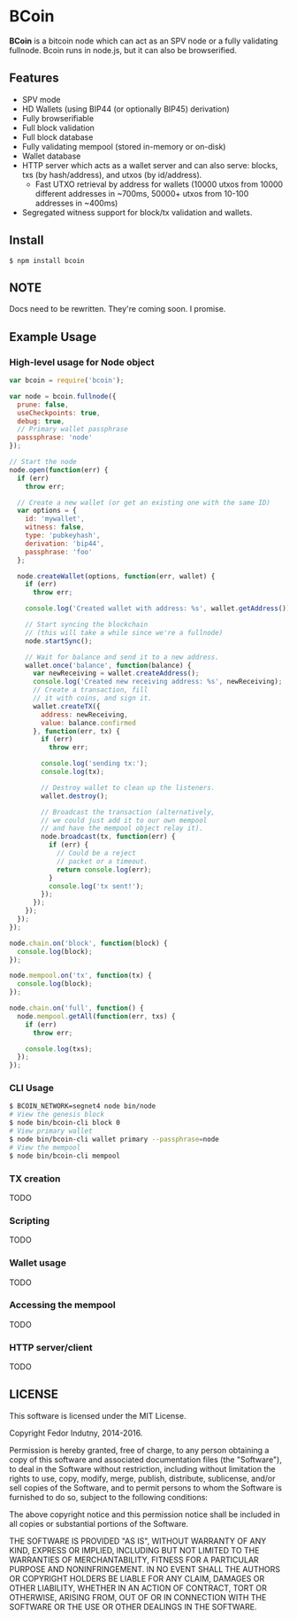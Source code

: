 # BCoin

**BCoin** is a bitcoin node which can act as an SPV node or a fully validating
fullnode. Bcoin runs in node.js, but it can also be browserified.

## Features

- SPV mode
- HD Wallets (using BIP44 (or optionally BIP45) derivation)
- Fully browserifiable
- Full block validation
- Full block database
- Fully validating mempool (stored in-memory or on-disk)
- Wallet database
- HTTP server which acts as a wallet server and can also serve:
  blocks, txs (by hash/address), and utxos (by id/address).
  - Fast UTXO retrieval by address for wallets (10000 utxos from 10000 different
    addresses in ~700ms, 50000+ utxos from 10-100 addresses in ~400ms)
- Segregated witness support for block/tx validation and wallets.

## Install

```
$ npm install bcoin
```

## NOTE

Docs need to be rewritten. They're coming soon. I promise.

## Example Usage

### High-level usage for Node object

``` js
var bcoin = require('bcoin');

var node = bcoin.fullnode({
  prune: false,
  useCheckpoints: true,
  debug: true,
  // Primary wallet passphrase
  passsphrase: 'node'
});

// Start the node
node.open(function(err) {
  if (err)
    throw err;

  // Create a new wallet (or get an existing one with the same ID)
  var options = {
    id: 'mywallet',
    witness: false,
    type: 'pubkeyhash',
    derivation: 'bip44',
    passphrase: 'foo'
  };

  node.createWallet(options, function(err, wallet) {
    if (err)
      throw err;

    console.log('Created wallet with address: %s', wallet.getAddress());

    // Start syncing the blockchain
    // (this will take a while since we're a fullnode)
    node.startSync();

    // Wait for balance and send it to a new address.
    wallet.once('balance', function(balance) {
      var newReceiving = wallet.createAddress();
      console.log('Created new receiving address: %s', newReceiving);
      // Create a transaction, fill
      // it with coins, and sign it.
      wallet.createTX({
        address: newReceiving,
        value: balance.confirmed
      }, function(err, tx) {
        if (err)
          throw err;

        console.log('sending tx:');
        console.log(tx);

        // Destroy wallet to clean up the listeners.
        wallet.destroy();

        // Broadcast the transaction (alternatively,
        // we could just add it to our own mempool
        // and have the mempool object relay it).
        node.broadcast(tx, function(err) {
          if (err) {
            // Could be a reject
            // packet or a timeout.
            return console.log(err);
          }
          console.log('tx sent!');
        });
      });
    });
  });
});

node.chain.on('block', function(block) {
  console.log(block);
});

node.mempool.on('tx', function(tx) {
  console.log(block);
});

node.chain.on('full', function() {
  node.mempool.getAll(function(err, txs) {
    if (err)
      throw err;

    console.log(txs);
  });
});
```

### CLI Usage

``` bash
$ BCOIN_NETWORK=segnet4 node bin/node
# View the genesis block
$ node bin/bcoin-cli block 0
# View primary wallet
$ node bin/bcoin-cli wallet primary --passphrase=node
# View the mempool
$ node bin/bcoin-cli mempool
```

### TX creation

TODO

### Scripting

TODO

### Wallet usage

TODO

### Accessing the mempool

TODO

### HTTP server/client

TODO

## LICENSE

This software is licensed under the MIT License.

Copyright Fedor Indutny, 2014-2016.

Permission is hereby granted, free of charge, to any person obtaining a
copy of this software and associated documentation files (the
"Software"), to deal in the Software without restriction, including
without limitation the rights to use, copy, modify, merge, publish,
distribute, sublicense, and/or sell copies of the Software, and to permit
persons to whom the Software is furnished to do so, subject to the
following conditions:

The above copyright notice and this permission notice shall be included
in all copies or substantial portions of the Software.

THE SOFTWARE IS PROVIDED "AS IS", WITHOUT WARRANTY OF ANY KIND, EXPRESS
OR IMPLIED, INCLUDING BUT NOT LIMITED TO THE WARRANTIES OF
MERCHANTABILITY, FITNESS FOR A PARTICULAR PURPOSE AND NONINFRINGEMENT. IN
NO EVENT SHALL THE AUTHORS OR COPYRIGHT HOLDERS BE LIABLE FOR ANY CLAIM,
DAMAGES OR OTHER LIABILITY, WHETHER IN AN ACTION OF CONTRACT, TORT OR
OTHERWISE, ARISING FROM, OUT OF OR IN CONNECTION WITH THE SOFTWARE OR THE
USE OR OTHER DEALINGS IN THE SOFTWARE.

[bip37]: https://github.com/bitcoin/bips/blob/master/bip-0037.mediawiki
[escrow]: https://en.bitcoin.it/wiki/Contract#Example_2:_Escrow_and_dispute_mediation

